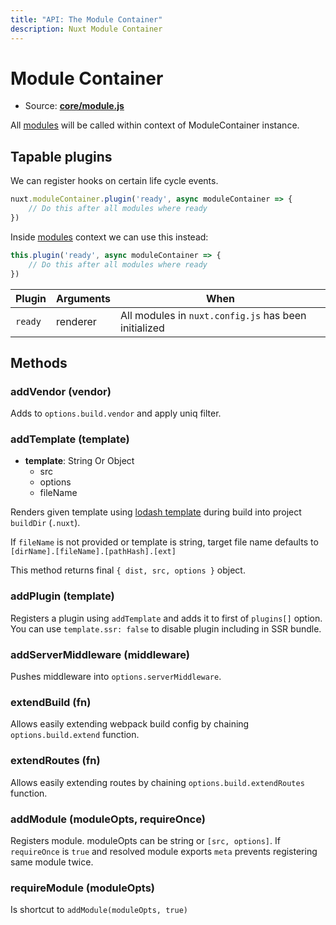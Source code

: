```yaml
---
title: "API: The Module Container"
description: Nuxt Module Container
---
```


# Module Container

- Source: **[core/module.js](https://github.com/nuxt/nuxt.js/blob/dev/lib/core/module.js)**

All [modules](/guide/modules) will be called within context of ModuleContainer instance.

## Tapable plugins

We can register hooks on certain life cycle events.

```js
nuxt.moduleContainer.plugin('ready', async moduleContainer => {
    // Do this after all modules where ready
})
```

Inside [modules](/guide/modules) context we can use this instead:

```js
this.plugin('ready', async moduleContainer => {
    // Do this after all modules where ready
})
```

Plugin               | Arguments                 | When
---------------------|---------------------------|--------------------------------------------------------------
`ready`              | renderer                  | All modules in `nuxt.config.js` has been initialized


## Methods

### addVendor (vendor)
Adds to `options.build.vendor` and apply uniq filter.

### addTemplate (template)
- **template**: String Or Object
    - src
    - options
    - fileName

Renders given template using [lodash template](https://lodash.com/docs/4.17.4#template) during build into project `buildDir` (`.nuxt`).

If `fileName` is not provided or template is string, target file name defaults to `[dirName].[fileName].[pathHash].[ext]`

This method returns final `{ dist, src, options }` object.

### addPlugin (template)

Registers a plugin using `addTemplate` and adds it to first of `plugins[]` option.
You can use `template.ssr: false` to disable plugin including in SSR bundle.

### addServerMiddleware (middleware)

Pushes middleware into `options.serverMiddleware`. 

### extendBuild (fn)

Allows easily extending webpack build config by chaining `options.build.extend` function.

### extendRoutes (fn)

Allows easily extending routes by chaining `options.build.extendRoutes` function.

### addModule (moduleOpts, requireOnce) 

Registers module. moduleOpts can be string or `[src, options]`.
If `requireOnce` is `true` and resolved module exports `meta` prevents registering same module twice.

### requireModule (moduleOpts)

Is shortcut to `addModule(moduleOpts, true)`